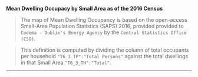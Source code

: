 **Mean Dwelling Occupacy by Small Area as of the 2016 Census**

> The map of Mean Dwelling Occupancy is based on the open-access Small-Area Population Statistics (SAPS) 2016, provided provided to `Codema - Dublin's Energy Agency` by the `Central Statistics Office (CSO)`. 

> This definition is computed by dividing the column of total occupants per household `"T6_3_TP":"Total Persons"` against the total dwellings in that Small Area `"T6_3_TH":"Total"`.

<object type="text/html" data="../../html/housing_occupancy_sa.html" width="1000" height="1000" frameborder="0"></object>

---